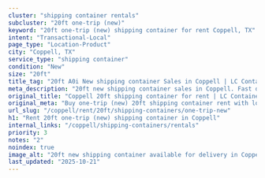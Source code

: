 ```yaml
---
cluster: "shipping container rentals"
subcluster: "20ft one-trip (new)"
keyword: "20ft one-trip (new) shipping container for rent Coppell, TX"
intent: "Transactional-Local"
page_type: "Location-Product"
city: "Coppell, TX"
service_type: "shipping container"
condition: "New"
size: "20ft"
title_tag: "20ft A0i New shipping container Sales in Coppell | LC Container"
meta_description: "20ft new shipping container sales in Coppell. Fast delivery, competitive pricing. Serving shipping containers area. Quote ID: NAC. Call (214) 524-4168 for your free quote today."
original_title: "Coppell 20ft shipping container for rent | LC Container"
original_meta: "Buy one-trip (new) 20ft shipping container rent with local delivery in Coppell, TX. LC Container — local Since 2003. Request a fast quote today."
url_slug: "/coppell/rent/20ft/shipping-containers/one-trip-new"
h1: "Rent 20ft one-trip (new) shipping container in Coppell"
internal_links: "/coppell/shipping-containers/rentals"
priority: 3
notes: "2"
noindex: true
image_alt: "20ft new shipping container available for delivery in Coppell"
last_updated: "2025-10-21"
---
```


<!-- TODO: Add unique city/inventory copy, images, and internal links here. -->
